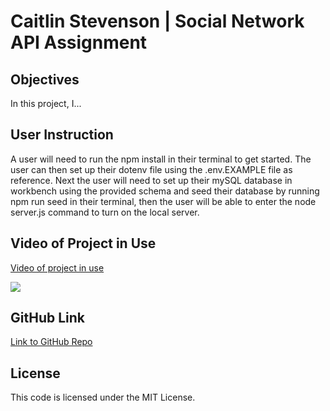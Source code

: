 # Caitlin Stevenson | Social Network API Assignment

## Objectives

In this project, I...

## User Instruction

A user will need to run the npm install in their terminal to get started. The user can then set up their dotenv file using the .env.EXAMPLE file as reference. Next the user will need to set up their mySQL database in workbench using the provided schema and seed their database by running npm run seed in their terminal, then the user will be able to enter the node server.js command to turn on the local server.

## Video of Project in Use

[Video of project in use](https://drive.google.com/file/d/1gW0di2Opk0odMQ3jlr7cae5THA8ywAnI/view?usp=sharing)

![ ](./Develop/images/ecomm_thumbnail.png)

## GitHub Link

[Link to GitHub Repo](https://github.com/caitlinscodes/ecomm_back-end)

## License

This code is licensed under the MIT License.